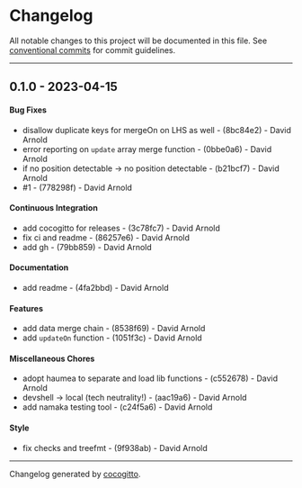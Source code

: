 # Changelog
All notable changes to this project will be documented in this file. See [conventional commits](https://www.conventionalcommits.org/) for commit guidelines.

- - -
## 0.1.0 - 2023-04-15
#### Bug Fixes
- disallow duplicate keys for mergeOn on LHS as well - (8bc84e2) - David Arnold
- error reporting on `update` array merge function - (0bbe0a6) - David Arnold
- if no position detectable -> no position detectable - (b21bcf7) - David Arnold
- #1 - (778298f) - David Arnold
#### Continuous Integration
- add cocogitto for releases - (3c78fc7) - David Arnold
- fix ci and readme - (86257e6) - David Arnold
- add gh - (79bb859) - David Arnold
#### Documentation
- add readme - (4fa2bbd) - David Arnold
#### Features
- add data merge chain - (8538f69) - David Arnold
- add `updateOn` function - (1051f3c) - David Arnold
#### Miscellaneous Chores
- adopt haumea to separate and load lib functions - (c552678) - David Arnold
- devshell -> local (tech neutrality!) - (aac19a6) - David Arnold
- add namaka testing tool - (c24f5a6) - David Arnold
#### Style
- fix checks and treefmt - (9f938ab) - David Arnold

- - -

Changelog generated by [cocogitto](https://github.com/cocogitto/cocogitto).